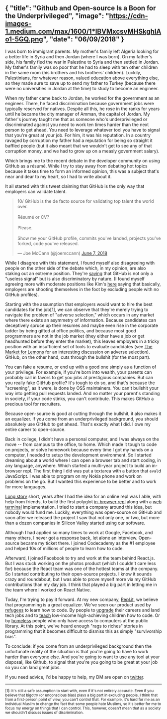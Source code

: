 {
  "title": "Github and Open-source Is a Boon for the Underprivileged",
  "image": "https://cdn-images-1.medium.com/max/1600/1*lBVMxcsvMHSkghlAo1-5GQ.png",
  "date": "06/09/2018"
}
---

I was born to immigrant parents. My mother's family left Algeria looking for
a better life in Syria and then Jordan (where I was born). On my father's side,
his family fled the war in Palestine to Syria and then settled in Jordan. My father's family was so poor that he had to sleep with ten
other children in the same room (his brothers and his brothers'
children). Luckily, Palestinians, for whatever reason, valued education above
everything else, so they made sure to save up to send my father to Turkey
(because there were no universities in Jordan at the time) to study to
become an engineer.

When my father came back to Jordan, he worked for the government as an engineer. There, he
faced discrimination because government jobs were typically reserved for
natives. Despite all this, he rose in the ranks for years until he became the
city manager of Amman, the capital of Jordan. My father's journey taught me
that as someone who's underprivileged or discriminated against you need to work
ten times harder than the next person to get ahead. You need to leverage
whatever tool you have to signal that you're great at your job. For him, it was his reputation. In a country ravaged by corruption my
father had a reputation for being so straight it baffled people (but it also
meant that we wouldn't get to see any of that corruption money, and we had to
grow up on a measly government salary).

Which brings me to the recent debate in the developer community on using GitHub
as a résumé. While I try to stay away from debating hot topics because it takes time to form an informed opinion, this was a subject that's near
and dear to my heart, so I had to write about it.

It all started with this tweet claiming that GitHub is the only way that
employers can validate talent.

<blockquote class="twitter-tweet" data-lang="en"><p lang="en" dir="ltr">10/ GitHub is the de facto source for validating top talent the world over.<br><br>Résumé or CV? <br><br>Please.<br><br>Show me your GitHub profile, commits you&#39;ve landed, projects you&#39;ve forked, code you&#39;ve released.</p>&mdash; Joe McCann (@joemccann) <a href="https://twitter.com/joemccann/status/1004798006485573632?ref_src=twsrc%5Etfw">June 7, 2018</a></blockquote>

While I disagree with this statement, I found myself also disagreeing with
people on the other side of the debate which, in my opinion, are also staking
out an extreme position. They're [saying](https://twitter.com/EricaJoy/status/1004849360625168384) that GitHub is not only a "useless
signal" but is also discriminatory by nature. (I found
myself agreeing more with moderate positions like Kim's
[here](https://twitter.com/KimCrayton1/status/1005098820731097088) saying that basically, employers are shooting
themselves in the foot by excluding people with no GitHub profiles).

Starting with the assumption that employers would want to hire the best candidates for
the job[1], we can observe that they're
merely trying to navigate the problem of "adverse selection," which occurs in any
market where there exists an asymmetry of information. Because candidates can deceptively
spruce up
their resumes and maybe even rise in the corporate ladder by being gifted at
office politics, and because most good programmers are not in the job market
(they either have a job or get headhunted before they enter the market), this
leaves employers in a tricky position with an insufficient set of tools to evaluate
candidates (see [The Market for
Lemons](https://en.wikipedia.org/wiki/The_Market_for_Lemons) for an interesting
discussion on adverse selection). GitHub, on the other hand, cuts through the
bullshit (for the most part).

You can fake a resume, or end up with a good one simply as a function of
your privilege. For example, if you're born into wealth,
your parents can probably call in favors to get you jobs at prestigious
companies. But can you really fake GitHub profile? It's tough to do so,
and that's because the "screening", as it were, is done by OSS maintainers. You
can't bullshit your way into getting pull requests landed. And no matter your parent's
standing in society, if your code stinks, you can't contribute. This makes GitHub a
precious tool for recruiters.

Because open-source is good at cutting through the bullshit, it also makes it an equalizer. If you come from an
underprivileged background, you should absolutely use GitHub to get ahead. That's
exactly what I did. I owe my entire career to open-source.

Back in college, I didn't have a personal computer, and I was always on the
move -- from campus to the office, to home. Which made it tough to code
on projects, or solve homework because every time I got my hands on a computer, I
needed to setup the development environment. So I started dreaming about a world
where I can open a browser tab and start coding, in any language,
anywhere. Which started a multi-year project to build an in-browser repl. The
first thing I did was put a textarea with a button that `eval`d JavaScript. I was
able to program on my Nokia phone and work on problems on the go. But I wanted
this experience to be better and to work for more languages.

[Long story](https://news.ycombinator.com/item?id=16578943) short, years after I
had the idea for an online repl was I able, with help from
friends, to build the first polyglot [in-browser repl](https://github.com/replit/jsrepl) along with a [web terminal](https://github.com/replit/jq-console)
implementation. I tried to start a company around this idea, but nobody would
fund me. Luckily, everything was open-source on GitHub and soon after we
released the project I saw that not only one, or two, but more than a dozen
companies in Silicon Valley started using our software.

Although I had applied so many times to work at Google, Facebook, and many
others, I never got a response back, let alone an interview. Open-source became
my ticket there. I joined Codecademy as the #1 employee and helped 10s of millions
of people to learn how to code.

Afterward, I joined Facebook to try and work at the team behind React.js. But I
was stuck working on the photos product (which I couldn't care less for) because
the React team was one of the hottest teams at the company. So
I started contributing to their open-source projects. I know it sounds crazy and
roundabout, but I was able to prove myself more via my GitHub contributions than my
day job. I think that played a big part in letting me in the team where I worked on
React Native.

Today, I'm trying to pay it forward. At my new company, [Repl.it](https://repl.it), we believe that
programming is a great equalizer. We've seen our product used by [refugees](https://repl.it/site/blog/refugees) to
learn how to code. By people to [upgrade](https://repl.it/site/blog/two_stories)
their careers and land tech jobs and to
[teach](https://repl.it/site/blog/two_stories) low-income high-achieving children how to code. Or by [homeless](https://www.reddit.com/r/learnpython/comments/54d53z/help_a_homeless_man_code_again/) people who
only have access to computers at the public library. At this point, we've heard enough "rags to
riches" stories in programming that it becomes difficult to dismiss this as
simply "survivorship bias".

To conclude: if you come from an
underprivileged background then the unfortunate reality of the situation is that
you're going to have to work harder than everyone else. And you're going to want
to use any tool at your disposal, like Github, to signal that you're you going
to be great at your job so you can land great jobs.

If you need advice, I'd be happy to help, my DM are open on [twitter](https://twitter.com/amasad).

----------------------------------------------
<small>
[1]: It's still a safe assumption to start with, even if it's not entirely
accurate. Even if you believe that bigotry (or unconscious bias) plays a big part in
excluding people, I think that from a first-person point of view, you can't control
that. For example, it's hard for me as an individual Muslim to change the fact
that some people hate Muslims, so it's better for me to focus my energy on
things that I can control. This, however, doesn't mean that as a society we shouldn't discuss issues of
discrimination.
</small>